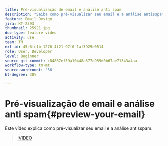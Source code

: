```yaml
---
title: Pré-visualização de email e análise anti spam
description: "Saiba como pré-visualizar seu email e a análise antisspam."
feature: Email Design
jira: KT-2393
thumbnail: 25921.jpg
doc-type: feature video
activity: use
team: TM
exl-id: 45c6fc1b-1276-4f21-97f6-1af3929e0514
role: User, Developer
level: Beginner
source-git-commit: c84867ef59a10448a377a959d0b67ae71343a4aa
workflow-type: tm+mt
source-wordcount: '36'
ht-degree: 38%

---
```


# Pré-visualização de email e análise anti spam{#preview-your-email}

Este vídeo explica como pré-visualizar seu email e a análise antisspam.

>[!VIDEO](https://video.tv.adobe.com/v/25921?quality=12&learn=on)
